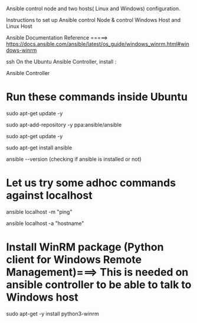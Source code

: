Ansible control node and two hosts( Linux and Windows) configuration.

Instructions to set up Ansible control Node  & control Windows Host and Linux Host

Ansible Documentation Reference =====> https://docs.ansible.com/ansible/latest/os_guide/windows_winrm.html#windows-winrm

ssh On the Ubuntu Ansible Controller, install :

Ansible Controller


# Run these commands inside Ubuntu 


sudo apt-get update -y

sudo apt-add-repository -y ppa:ansible/ansible

sudo apt-get update -y

sudo apt-get install ansible

ansible --version (checking if ansible is installed or not)

# Let us try some adhoc commands against localhost 

ansible localhost -m "ping"

ansible localhost -a "hostname"


# Install WinRM package (Python client for Windows Remote Management)===> This is needed on ansible controller to be able to talk to Windows host

sudo apt-get -y install python3-winrm
